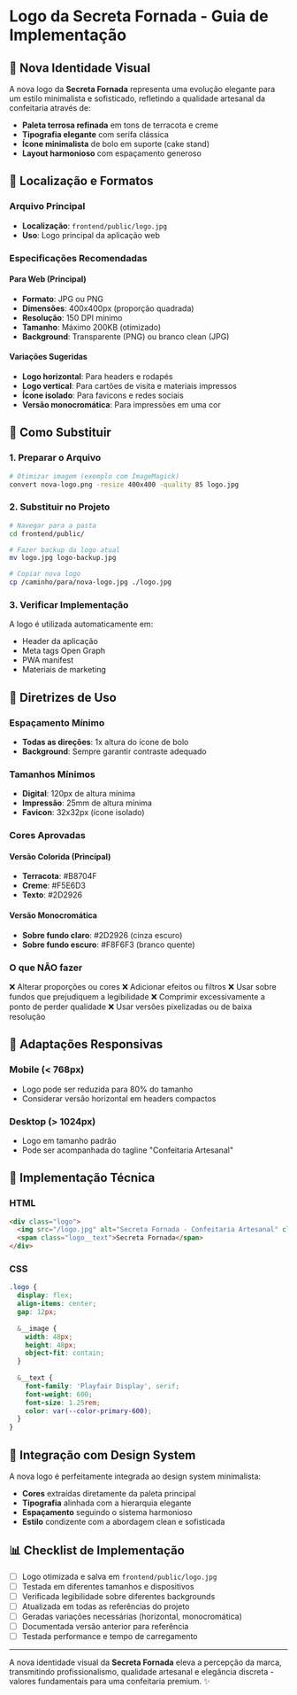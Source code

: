 # Logo da Secreta Fornada - Guia de Implementação

## 🎨 Nova Identidade Visual

A nova logo da **Secreta Fornada** representa uma evolução elegante para um estilo minimalista e sofisticado, refletindo a qualidade artesanal da confeitaria através de:

- **Paleta terrosa refinada** em tons de terracota e creme
- **Tipografia elegante** com serifa clássica
- **Ícone minimalista** de bolo em suporte (cake stand)
- **Layout harmonioso** com espaçamento generoso

## 📁 Localização e Formatos

### Arquivo Principal
- **Localização**: `frontend/public/logo.jpg`
- **Uso**: Logo principal da aplicação web

### Especificações Recomendadas

#### Para Web (Principal)
- **Formato**: JPG ou PNG
- **Dimensões**: 400x400px (proporção quadrada)
- **Resolução**: 150 DPI mínimo
- **Tamanho**: Máximo 200KB (otimizado)
- **Background**: Transparente (PNG) ou branco clean (JPG)

#### Variações Sugeridas
- **Logo horizontal**: Para headers e rodapés
- **Logo vertical**: Para cartões de visita e materiais impressos  
- **Ícone isolado**: Para favicons e redes sociais
- **Versão monocromática**: Para impressões em uma cor

## 🔄 Como Substituir

### 1. Preparar o Arquivo
```bash
# Otimizar imagem (exemplo com ImageMagick)
convert nova-logo.png -resize 400x400 -quality 85 logo.jpg
```

### 2. Substituir no Projeto
```bash
# Navegar para a pasta
cd frontend/public/

# Fazer backup da logo atual
mv logo.jpg logo-backup.jpg

# Copiar nova logo
cp /caminho/para/nova-logo.jpg ./logo.jpg
```

### 3. Verificar Implementação
A logo é utilizada automaticamente em:
- Header da aplicação
- Meta tags Open Graph  
- PWA manifest
- Materiais de marketing

## 🎯 Diretrizes de Uso

### Espaçamento Mínimo
- **Todas as direções**: 1x altura do ícone de bolo
- **Background**: Sempre garantir contraste adequado

### Tamanhos Mínimos
- **Digital**: 120px de altura mínima
- **Impressão**: 25mm de altura mínima
- **Favicon**: 32x32px (ícone isolado)

### Cores Aprovadas

#### Versão Colorida (Principal)
- **Terracota**: #B8704F
- **Creme**: #F5E6D3  
- **Texto**: #2D2926

#### Versão Monocromática
- **Sobre fundo claro**: #2D2926 (cinza escuro)
- **Sobre fundo escuro**: #F8F6F3 (branco quente)

### O que NÃO fazer
❌ Alterar proporções ou cores
❌ Adicionar efeitos ou filtros
❌ Usar sobre fundos que prejudiquem a legibilidade
❌ Comprimir excessivamente a ponto de perder qualidade
❌ Usar versões pixelizadas ou de baixa resolução

## 📱 Adaptações Responsivas

### Mobile (< 768px)
- Logo pode ser reduzida para 80% do tamanho
- Considerar versão horizontal em headers compactos

### Desktop (> 1024px)  
- Logo em tamanho padrão
- Pode ser acompanhada do tagline "Confeitaria Artesanal"

## 🔧 Implementação Técnica

### HTML
```html
<div class="logo">
  <img src="/logo.jpg" alt="Secreta Fornada - Confeitaria Artesanal" class="logo__image">
  <span class="logo__text">Secreta Fornada</span>
</div>
```

### CSS
```scss
.logo {
  display: flex;
  align-items: center;
  gap: 12px;
  
  &__image {
    width: 48px;
    height: 48px;
    object-fit: contain;
  }
  
  &__text {
    font-family: 'Playfair Display', serif;
    font-weight: 600;
    font-size: 1.25rem;
    color: var(--color-primary-600);
  }
}
```

## 🎨 Integração com Design System

A nova logo é perfeitamente integrada ao design system minimalista:

- **Cores** extraídas diretamente da paleta principal
- **Tipografia** alinhada com a hierarquia elegante
- **Espaçamento** seguindo o sistema harmonioso
- **Estilo** condizente com a abordagem clean e sofisticada

## 📊 Checklist de Implementação

- [ ] Logo otimizada e salva em `frontend/public/logo.jpg`
- [ ] Testada em diferentes tamanhos e dispositivos
- [ ] Verificada legibilidade sobre diferentes backgrounds
- [ ] Atualizada em todas as referências do projeto
- [ ] Geradas variações necessárias (horizontal, monocromática)
- [ ] Documentada versão anterior para referência
- [ ] Testada performance e tempo de carregamento

---

A nova identidade visual da **Secreta Fornada** eleva a percepção da marca, transmitindo profissionalismo, qualidade artesanal e elegância discreta - valores fundamentais para uma confeitaria premium. ✨
